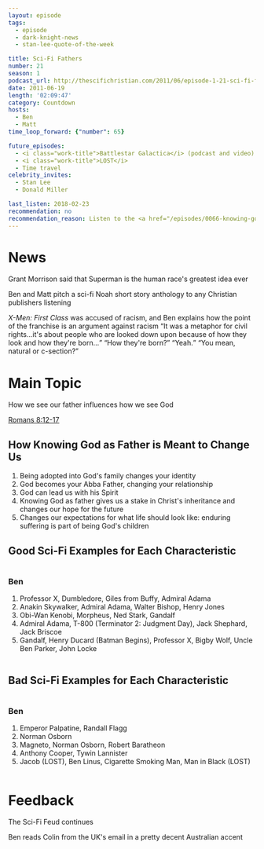 ```yaml
---
layout: episode
tags:
  - episode
  - dark-knight-news
  - stan-lee-quote-of-the-week

title: Sci-Fi Fathers
number: 21
season: 1
podcast_url: http://thescifichristian.com/2011/06/episode-1-21-sci-fi-fathers/
date: 2011-06-19
length: '02:09:47'
category: Countdown
hosts:
  - Ben
  - Matt
time_loop_forward: {"number": 65}

future_episodes: 
  - <i class="work-title">Battlestar Galactica</i> (podcast and video) 
  - <i class="work-title">LOST</i>
  - Time travel
celebrity_invites: 
  - Stan Lee
  - Donald Miller

last_listen: 2018-02-23
recommendation: no
recommendation_reason: Listen to the <a href="/episodes/0066-knowing-god-as-father">sermon</a> itself, but the sci-fi tie-in is weak.
---
```

# News
Grant Morrison said that Superman is the human race's greatest idea ever

Ben and Matt pitch a sci-fi Noah short story anthology to any Christian publishers listening

<div class="quote">
  <span class="quote-context is-size-6"><i class="work-title">X-Men: First Class</i> was accused of racism, and Ben explains how the point of the franchise is an argument against racism</span>
  <q class="ben">It was a metaphor for civil rights...it's about people who are looked down upon because of how they look and how they're born...</q>
  <q class="matt">How they're born?</q>
  <q class="ben">Yeah.</q>
  <q class="matt">You mean, natural or c-section?</q>
</div>



# Main Topic
How we see our father influences how we see God 

[Romans 8:12-17](https://www.biblegateway.com/passage/?search=romans+8%3A12-17&version=ESV)

## How Knowing God as Father is Meant to Change Us
1. Being adopted into God's family changes your identity
2. God becomes your Abba Father, changing your relationship
3. God can lead us with his Spirit
4. Knowing God as father gives us a stake in Christ's inheritance and changes our hope for the future
5. Changes our expectations for what life should look like: enduring suffering is part of being God's children

<div class="top-five">
  <h2 class="has-text-centered">Good Sci-Fi Examples for Each Characteristic</h2>
  <div class="columns">
    <div class="column ben">
      <h3>Ben</h3>
      <ol>
        <li>Professor X, Dumbledore, Giles from Buffy, Admiral Adama
        <li>Anakin Skywalker, Admiral Adama, Walter Bishop, Henry Jones
        <li>Obi-Wan Kenobi, Morpheus, Ned Stark, Gandalf
        <li>Admiral Adama, T-800 (Terminator 2: Judgment Day), Jack Shephard, Jack Briscoe
        <li>Gandalf, Henry Ducard (Batman Begins), Professor X, Bigby Wolf, Uncle Ben Parker, John Locke
      </ol>
    </div>
  </div>
</div>

<div class="top-five">
  <h2 class="has-text-centered">Bad Sci-Fi Examples for Each Characteristic</h2>
  <div class="columns">
    <div class="column ben">
      <h3>Ben</h3>
      <ol>
        <li>Emperor Palpatine, Randall Flagg
        <li>Norman Osborn
        <li>Magneto, Norman Osborn, Robert Baratheon
        <li>Anthony Cooper, Tywin Lannister
        <li>Jacob (LOST), Ben Linus, Cigarette Smoking Man, Man in Black (LOST)
      </ol>
    </div>
  </div>
</div>



# Feedback
The Sci-Fi Feud continues

Ben reads Colin from the UK's email in a pretty decent Australian accent
